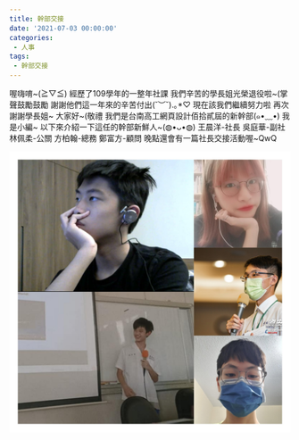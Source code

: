 ```yaml
---
title: 幹部交接
date: '2021-07-03 00:00:00'
categories:
 - 人事
tags:
 - 幹部交接
---
```



喔嗨唷~(≧▽≦)
經歷了109學年的一整年社課
我們辛苦的學長姐光榮退役啦~(掌聲鼓勵鼓勵
謝謝他們這一年來的辛苦付出(˘︶˘).｡*♡
現在該我們繼續努力啦
再次謝謝學長姐~
大家好~(敬禮
我們是台南高工網頁設計佰拾貳屆的新幹部(๑•﹏•)
我是小編~
以下來介紹一下這任的幹部新鮮人~(◍•ᴗ•◍)
王晨洋-社長
吳庭華-副社
林佩柔-公關
方柏翰-總務
鄭富方-顧問
晚點還會有一篇社長交接活動喔~QwQ

![](../img/1.jpg)